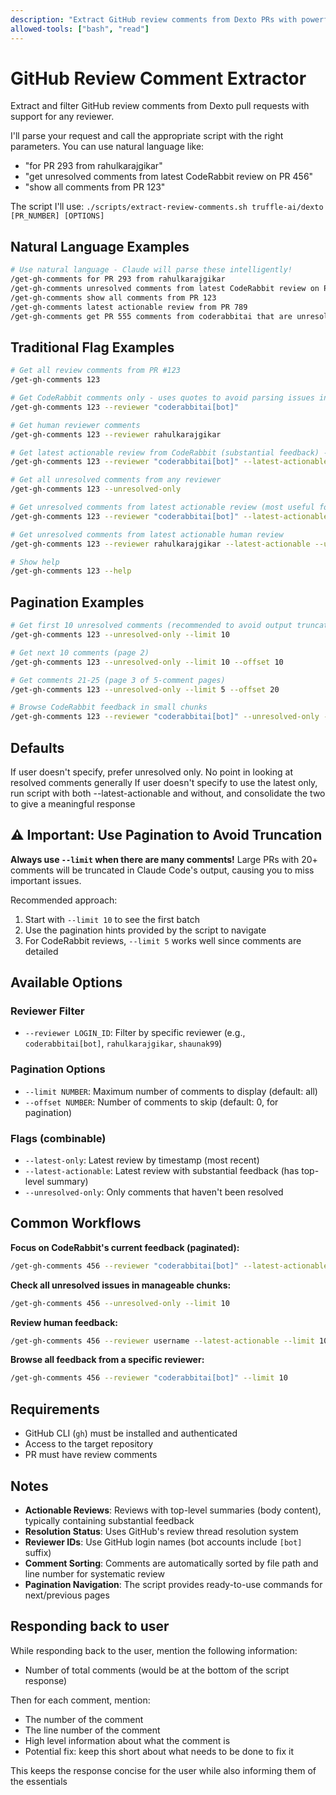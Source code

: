```yaml
---
description: "Extract GitHub review comments from Dexto PRs with powerful filtering options"
allowed-tools: ["bash", "read"]
---
```


# GitHub Review Comment Extractor

Extract and filter GitHub review comments from Dexto pull requests with support for any reviewer.

I'll parse your request and call the appropriate script with the right parameters. You can use natural language like:
- "for PR 293 from rahulkarajgikar" 
- "get unresolved comments from latest CodeRabbit review on PR 456"
- "show all comments from PR 123"

The script I'll use: `./scripts/extract-review-comments.sh truffle-ai/dexto [PR_NUMBER] [OPTIONS]`

## Natural Language Examples

```bash
# Use natural language - Claude will parse these intelligently!
/get-gh-comments for PR 293 from rahulkarajgikar
/get-gh-comments unresolved comments from latest CodeRabbit review on PR 456  
/get-gh-comments show all comments from PR 123
/get-gh-comments latest actionable review from PR 789
/get-gh-comments get PR 555 comments from coderabbitai that are unresolved
```

## Traditional Flag Examples

```bash
# Get all review comments from PR #123
/get-gh-comments 123

# Get CodeRabbit comments only - uses quotes to avoid parsing issues in shell
/get-gh-comments 123 --reviewer "coderabbitai[bot]"

# Get human reviewer comments  
/get-gh-comments 123 --reviewer rahulkarajgikar

# Get latest actionable review from CodeRabbit (substantial feedback) - quotes to avoid issues in shell
/get-gh-comments 123 --reviewer "coderabbitai[bot]" --latest-actionable

# Get all unresolved comments from any reviewer
/get-gh-comments 123 --unresolved-only

# Get unresolved comments from latest actionable review (most useful for CodeRabbit)
/get-gh-comments 123 --reviewer "coderabbitai[bot]" --latest-actionable --unresolved-only

# Get unresolved comments from latest actionable human review
/get-gh-comments 123 --reviewer rahulkarajgikar --latest-actionable --unresolved-only

# Show help
/get-gh-comments 123 --help
```

## Pagination Examples

```bash
# Get first 10 unresolved comments (recommended to avoid output truncation)
/get-gh-comments 123 --unresolved-only --limit 10

# Get next 10 comments (page 2)
/get-gh-comments 123 --unresolved-only --limit 10 --offset 10

# Get comments 21-25 (page 3 of 5-comment pages)
/get-gh-comments 123 --unresolved-only --limit 5 --offset 20

# Browse CodeRabbit feedback in small chunks
/get-gh-comments 123 --reviewer "coderabbitai[bot]" --unresolved-only --limit 5
```

## Defaults

If user doesn't specify, prefer unresolved only. No point in looking at resolved comments generally
If user doesn't specify to use the latest only, run script with both --latest-actionable and without, and consolidate the two to give a meaningful response

## ⚠️ Important: Use Pagination to Avoid Truncation

**Always use `--limit` when there are many comments!** Large PRs with 20+ comments will be truncated in Claude Code's output, causing you to miss important issues. 

Recommended approach:
1. Start with `--limit 10` to see the first batch
2. Use the pagination hints provided by the script to navigate
3. For CodeRabbit reviews, `--limit 5` works well since comments are detailed

## Available Options

### Reviewer Filter
- `--reviewer LOGIN_ID`: Filter by specific reviewer (e.g., `coderabbitai[bot]`, `rahulkarajgikar`, `shaunak99`)

### Pagination Options
- `--limit NUMBER`: Maximum number of comments to display (default: all)
- `--offset NUMBER`: Number of comments to skip (default: 0, for pagination)

### Flags (combinable)
- `--latest-only`: Latest review by timestamp (most recent)
- `--latest-actionable`: Latest review with substantial feedback (has top-level summary)  
- `--unresolved-only`: Only comments that haven't been resolved

## Common Workflows

**Focus on CodeRabbit's current feedback (paginated):**
```bash
/get-gh-comments 456 --reviewer "coderabbitai[bot]" --latest-actionable --unresolved-only --limit 5
```

**Check all unresolved issues in manageable chunks:**
```bash  
/get-gh-comments 456 --unresolved-only --limit 10
```

**Review human feedback:**
```bash
/get-gh-comments 456 --reviewer username --latest-actionable --limit 10
```

**Browse all feedback from a specific reviewer:**
```bash
/get-gh-comments 456 --reviewer "coderabbitai[bot]" --limit 10
```

## Requirements

- GitHub CLI (`gh`) must be installed and authenticated
- Access to the target repository
- PR must have review comments

## Notes

- **Actionable Reviews**: Reviews with top-level summaries (body content), typically containing substantial feedback
- **Resolution Status**: Uses GitHub's review thread resolution system
- **Reviewer IDs**: Use GitHub login names (bot accounts include `[bot]` suffix)
- **Comment Sorting**: Comments are automatically sorted by file path and line number for systematic review
- **Pagination Navigation**: The script provides ready-to-use commands for next/previous pages


## Responding back to user

While responding back to the user, mention the following information:
- Number of total comments (would be at the bottom of the script response)

Then for each comment, mention:
- The number of the comment
- The line number of the comment
- High level information about what the comment is
- Potential fix: keep this short about what needs to be done to fix it

This keeps the response concise for the user while also informing them of the essentials
